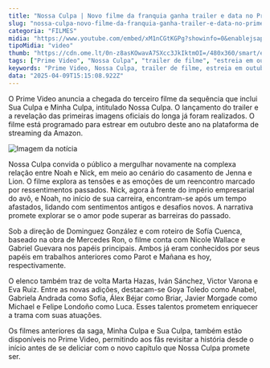 ```yaml
---
title: "Nossa Culpa | Novo filme da franquia ganha trailer e data no Prime Video"
slug: "nossa-culpa-novo-filme-da-franquia-ganha-trailer-e-data-no-prime-video"
categoria: "FILMES"
midia: "https://www.youtube.com/embed/xM1nCGtKGPg?showinfo=0&enablejsapi=1"
tipoMidia: "video"
thumb: "https://cdn.ome.lt/0n-z8asKOwavA7SXcc3JkIktmOI=/480x360/smart/extras/conteudos/omelete_THUMB_-_2025-04-09T112922.065.png"
tags: ["Prime Video", "Nossa Culpa", "trailer de filme", "estreia em outubro", "drama romântico", "sequência de filmes", "elenco de estrelas", "streaming"]
keywords: "Prime Video, Nossa Culpa, trailer de filme, estreia em outubro, drama romântico, sequência de filmes, elenco de estrelas, streaming"
data: "2025-04-09T15:15:08.922Z"
---
```


O Prime Video anuncia a chegada do terceiro filme da sequência que inclui Sua Culpa e Minha Culpa, intitulado Nossa Culpa. O lançamento do trailer e a revelação das primeiras imagens oficiais do longa já foram realizados. O filme está programado para estrear em outubro deste ano na plataforma de streaming da Amazon.

![Imagem da notícia](https://cdn.ome.lt/blAWjh-ey39WcxfG5OFfM9LfpQ4=/fit-in/837x500/smart/uploads/conteudo/fotos/unnamed_26_MmmLBs2.jpg)

Nossa Culpa convida o público a mergulhar novamente na complexa relação entre Noah e Nick, em meio ao cenário do casamento de Jenna e Lion. O filme explora as tensões e as emoções de um reencontro marcado por ressentimentos passados. Nick, agora à frente do império empresarial do avô, e Noah, no início de sua carreira, encontram-se após um tempo afastados, lidando com sentimentos antigos e desafios novos. A narrativa promete explorar se o amor pode superar as barreiras do passado.

Sob a direção de Dominguez González e com roteiro de Sofía Cuenca, baseado na obra de Mercedes Ron, o filme conta com Nicole Wallace e Gabriel Guevara nos papéis principais. Ambos já eram conhecidos por seus papéis em trabalhos anteriores como Parot e Mañana es hoy, respectivamente.

O elenco também traz de volta Marta Hazas, Iván Sánchez, Victor Varona e Eva Ruiz. Entre as novas adições, destacam-se Goya Toledo como Anabel, Gabriela Andrada como Sofía, Álex Béjar como Briar, Javier Morgade como Michael e Felipe Londoño como Luca. Esses talentos prometem enriquecer a trama com suas atuações.

Os filmes anteriores da saga, Minha Culpa e Sua Culpa, também estão disponíveis no Prime Video, permitindo aos fãs revisitar a história desde o início antes de se deliciar com o novo capítulo que Nossa Culpa promete ser.